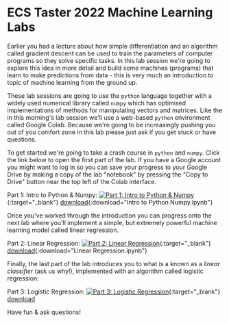 # ECS Taster 2022 Machine Learning Labs

Earlier you had a lecture about how simple differentiation and an algorithm called gradient descent can be used to train the parameters of computer programs so they solve specific tasks. In this lab session we're going to explore this idea in more detail and build some machines (programs) that learn to make predictions from data - this is very much an introduction to topic of machine learning from the ground up.

These lab sessions are going to use the `python` language together with a widely used numerical library called `numpy` which has optimised implementations of methods for manipulating vectors and matrices. Like the in this morning's lab session we'll use a web-based `python` environment called Google Colab. Because we're going to be increasingly pushing you out of you comfort zone in this lab please just ask if you get stuck or have questions.

To get started we're going to take a crash course in `python` and `numpy`. Click the link below to open the first part of the lab. If you have a Google account you might want to log in so you can save your progress to your Google Drive by making a copy of the lab "notebook" by pressing the "Copy to Drive" button near the top left of the Colab interface.

Part 1: Intro to Python & Numpy: [![Part 1: Intro to Python & Numpy](https://colab.research.google.com/assets/colab-badge.svg)](https://colab.research.google.com/drive/1CPSvlF1jvMq9v9zdbyYsH54ypYh4npr6){:target="_blank"} [download](https://raw.githubusercontent.com/jonhare/ecs-taster-ml-labs/main/Intro%20to%20Python%20%26%20Numpy.ipynb?token=GHSAT0AAAAAABWTI7ES2LO5BHESXNOMMHZSYW75PPQ){:download="Intro to Python Numpy.ipynb"}

Once you've worked through the introduction you can progress onto the next lab where you'll implement a simple, but extremely powerful machine learning model called linear regression. 

Part 2: Linear Regression: [![Part 2: Linear Regression](https://colab.research.google.com/assets/colab-badge.svg)](https://colab.research.google.com/drive/1VFPyGFlmemn5Z-xGLHrxpbu4KMCsilkN){:target="_blank"} [download](https://raw.githubusercontent.com/jonhare/ecs-taster-ml-labs/main/Linear%20Regression.ipynb?token=GHSAT0AAAAAABWTI7ESGLZHZYBBDYRVB2WYYW75PMA){:download="Linear Regression.ipynb"}

Finally, the last part of the lab introduces you to what is a known as a _linear classifier_ (ask us why!), implemented with an algorithm called logistic regression:

Part 3: Logistic Regression: [![Part 3: Logistic Regression](https://colab.research.google.com/assets/colab-badge.svg)](https://colab.research.google.com/drive/1IB12Yfs1S6Liela9L3uuk2ghuH_SjXun){:target="_blank"} <a href="https://raw.githubusercontent.com/jonhare/ecs-taster-ml-labs/main/Logistic%20Regression.ipynb?token=GHSAT0AAAAAABWTI7ES7VRFWKX2CKJNABVQYW75U4A" download="Logistic Regression.ipynb">download</a>

Have fun & ask questions!
